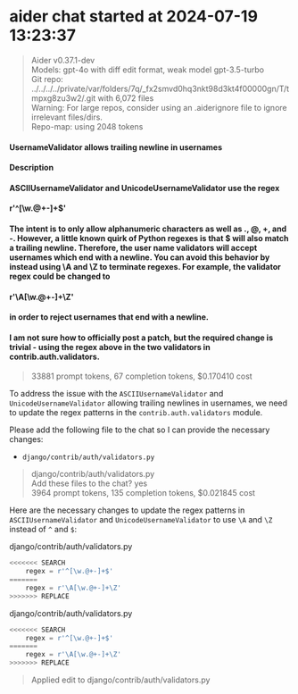 
# aider chat started at 2024-07-19 13:23:37

> Aider v0.37.1-dev  
> Models: gpt-4o with diff edit format, weak model gpt-3.5-turbo  
> Git repo: ../../../../private/var/folders/7q/_fx2smvd0hq3nkt98d3kt4f00000gn/T/tmpxg8zu3w2/.git with 6,072 files  
> Warning: For large repos, consider using an .aiderignore file to ignore irrelevant files/dirs.  
> Repo-map: using 2048 tokens  

#### UsernameValidator allows trailing newline in usernames  
#### Description  
#### 	  
#### ASCIIUsernameValidator and UnicodeUsernameValidator use the regex   
#### r'^[\w.@+-]+$'  
#### The intent is to only allow alphanumeric characters as well as ., @, +, and -. However, a little known quirk of Python regexes is that $ will also match a trailing newline. Therefore, the user name validators will accept usernames which end with a newline. You can avoid this behavior by instead using \A and \Z to terminate regexes. For example, the validator regex could be changed to  
#### r'\A[\w.@+-]+\Z'  
#### in order to reject usernames that end with a newline.  
#### I am not sure how to officially post a patch, but the required change is trivial - using the regex above in the two validators in contrib.auth.validators.  
> 33881 prompt tokens, 67 completion tokens, $0.170410 cost  

To address the issue with the `ASCIIUsernameValidator` and `UnicodeUsernameValidator` allowing trailing newlines in usernames, we need to update the regex patterns in the `contrib.auth.validators` module.

Please add the following file to the chat so I can provide the necessary changes:
- `django/contrib/auth/validators.py`

> django/contrib/auth/validators.py  
> Add these files to the chat? yes  
> 3964 prompt tokens, 135 completion tokens, $0.021845 cost  

Here are the necessary changes to update the regex patterns in `ASCIIUsernameValidator` and `UnicodeUsernameValidator` to use `\A` and `\Z` instead of `^` and `$`:

django/contrib/auth/validators.py
```python
<<<<<<< SEARCH
    regex = r'^[\w.@+-]+$'
=======
    regex = r'\A[\w.@+-]+\Z'
>>>>>>> REPLACE
```

django/contrib/auth/validators.py
```python
<<<<<<< SEARCH
    regex = r'^[\w.@+-]+$'
=======
    regex = r'\A[\w.@+-]+\Z'
>>>>>>> REPLACE
```

> Applied edit to django/contrib/auth/validators.py  
